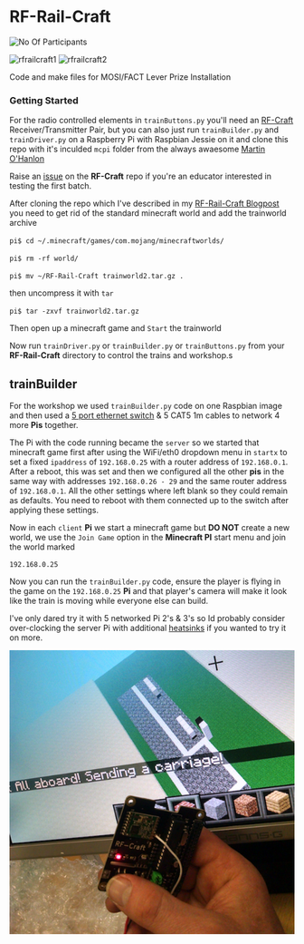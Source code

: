# RF-Rail-Craft

![No Of Participants](https://img.shields.io/badge/participants%20estimate-630-brightgreen.svg)

![rfrailcraft1](https://cloud.githubusercontent.com/assets/128456/17853611/905fe902-6865-11e6-85e0-c6b2cbde2655.jpg)
![rfrailcraft2](https://cloud.githubusercontent.com/assets/128456/17854274/50024720-6869-11e6-8061-583f26352347.jpg)

Code and make files for MOSI/FACT Lever Prize Installation

### Getting Started

For the radio controlled elements in `trainButtons.py` you'll need an [RF-Craft](https://github.com/cheapjack/RF-Craft) Receiver/Transmitter Pair, but you can also just run `trainBuilder.py` and `trainDriver.py` on a Raspberry Pi with Raspbian Jessie on it and clone this repo with it's inculded `mcpi` folder from the always awaesome [Martin O'Hanlon](https://github.com/martinohanlon)

Raise an [issue](http://cheapjack.github.io/2016/08/09/rf-craft-to-railcraft/issues) on the **RF-Craft** repo if you're an educator interested in testing the first batch.

After cloning the repo which I've described in my [RF-Rail-Craft Blogpost](http://cheapjack.github.io/2016/08/09/rf-craft-to-railcraft) you need to get rid of the standard minecraft world and add the trainworld archive 

`pi$ cd ~/.minecraft/games/com.mojang/minecraftworlds/`

`pi$ rm -rf world/`

`pi$ mv ~/RF-Rail-Craft trainworld2.tar.gz .`

then uncompress it with `tar`

`pi$ tar -zxvf trainworld2.tar.gz`

Then open up a minecraft game and `Start` the trainworld

Now run `trainDriver.py` or `trainBuilder.py` or `trainButtons.py` from your **RF-Rail-Craft** directory to control the trains and workshop.s

## trainBuilder

For the workshop we used `trainBuilder.py` code on one Raspbian image and then used a [5 port ethernet switch](http://www.amazon.co.uk/dp/B0000E5SEQ) & 5 CAT5 1m cables to network 4 more **Pis** together. 

The Pi with the code running became the `server` so we started that minecraft game first after using the WiFi/eth0 dropdown menu in `startx` to set a fixed `ipaddress` of `192.168.0.25` with a router address of `192.168.0.1`. After a reboot, this was set and then we configured
all the other **pis** in the same way with addresses  `192.168.0.26 - 29` and the same router address of `192.168.0.1`. All the other settings where left blank so they could remain as defaults. You need to reboot with them connected up to the switch after applying these settings.

Now in each `client` **Pi** we start a minecraft game but **DO NOT** create a new world, we use the `Join Game` option in the **Minecraft PI** start menu and join the world marked

```StevePi
192.168.0.25
```

Now you can run the `trainBuilder.py` code, ensure the player is flying in the game on the `192.168.0.25` **Pi** and that player's camera will make it look like the train is moving while everyone else can build.

I've only dared try it with 5 networked Pi 2's & 3's so Id probably consider over-clocking the server Pi with additional [heatsinks](https://www.raspberrypi.org/forums/viewtopic.php?f=91&t=99525) if you wanted to try it on more.

![AllAboardImage](https://github.com/cheapjack/RF-Rail-Craft/blob/master/images/RF-Rail-Craft.png)

